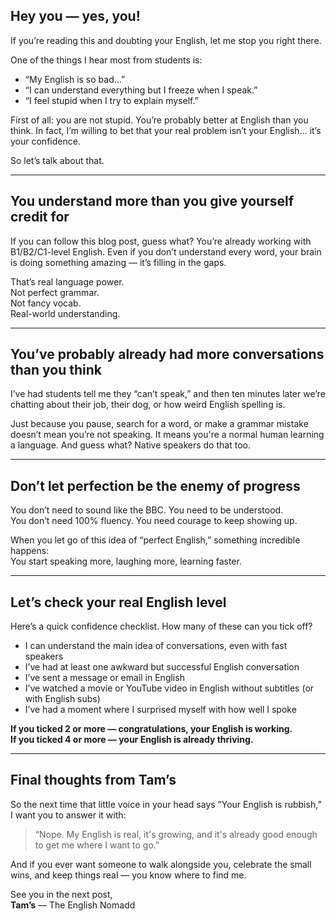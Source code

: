 ## Hey you — yes, you!

If you’re reading this and doubting your English, let me stop you right there.

One of the things I hear most from students is:

- “My English is so bad...”
- “I can understand everything but I freeze when I speak.”
- “I feel stupid when I try to explain myself.”

First of all: you are not stupid. You’re probably better at English than you think. In fact, I’m willing to bet that your real problem isn’t your English… it’s your confidence.

So let’s talk about that.

---

## You understand more than you give yourself credit for

If you can follow this blog post, guess what? You’re already working with B1/B2/C1-level English. Even if you don’t understand every word, your brain is doing something amazing — it’s filling in the gaps.

That’s real language power.  
Not perfect grammar.  
Not fancy vocab.  
Real-world understanding.

---

## You’ve probably already had more conversations than you think

I’ve had students tell me they “can’t speak,” and then ten minutes later we’re chatting about their job, their dog, or how weird English spelling is.

Just because you pause, search for a word, or make a grammar mistake doesn’t mean you’re not speaking. It means you're a normal human learning a language. And guess what? Native speakers do that too.

---

## Don’t let perfection be the enemy of progress

You don’t need to sound like the BBC. You need to be understood.  
You don’t need 100% fluency. You need courage to keep showing up.

When you let go of this idea of “perfect English,” something incredible happens:  
You start speaking more, laughing more, learning faster.

---

## Let’s check your real English level

Here’s a quick confidence checklist. How many of these can you tick off?

- I can understand the main idea of conversations, even with fast speakers
- I’ve had at least one awkward but successful English conversation
- I’ve sent a message or email in English
- I’ve watched a movie or YouTube video in English without subtitles (or with English subs)
- I’ve had a moment where I surprised myself with how well I spoke

**If you ticked 2 or more — congratulations, your English is working.  
If you ticked 4 or more — your English is already thriving.**

---

## Final thoughts from Tam’s

So the next time that little voice in your head says “Your English is rubbish,”  
I want you to answer it with:

> “Nope. My English is real, it's growing, and it's already good enough to get me where I want to go.”

And if you ever want someone to walk alongside you, celebrate the small wins, and keep things real — you know where to find me.

See you in the next post,  
**Tam’s** — The English Nomadd
